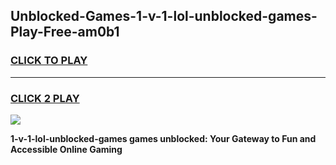 
## Unblocked-Games-1-v-1-lol-unblocked-games-Play-Free-am0b1
<h3>
<a href="https://premium76.site?title=1-v-1-lol-unblocked-games&ref=18A1">CLICK TO PLAY</a></h3>
<hr>

<h3>
<a href="https://premium76.site?title=1-v-1-lol-unblocked-games&ref=18A1">CLICK 2 PLAY</a>
  
</h3>

<a href="https://premium76.site?title=1-v-1-lol-unblocked-games&ref=18A1"><img src="https://clearcache.store/games.png"></a>


**1-v-1-lol-unblocked-games games unblocked: Your Gateway to Fun and Accessible Online Gaming**
